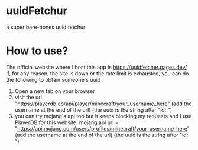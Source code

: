 # uuidFetchur
a super bare-bones uuid fetchur

# How to use?
The official website where I host this app is https://uuidfetcher.pages.dev/
if, for any reason, the site is down or the rate limit is exhausted, you can do the following to obtain someone's uuid

1. Open a new tab on your browser
2. visit the url "https://playerdb.co/api/player/minecraft/your_username_here"  (add the username at the end of the url) (the uuid is the string after "id: ")
3. you can try mojang's api too but it keeps blocking my requests and I use PlayerDB for this website.
    mojang api url = "https://api.mojang.com/users/profiles/minecraft/your_username_here"  (add the username at the end of the url) (the uuid is the string after "id: ")
